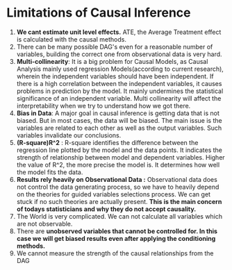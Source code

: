 # Limitations of Causal Inference



1. **We cant estimate unit level effects.** ATE, the Average Treatment effect is calculated with the causal methods.
2. There can be many possible DAG's even for a reasonable number of variables, building the correct one from observational data is very hard.
3. **Multi-collinearity**: It is a big problem for Causal Models, as Causal Analysis mainly used regression Models\(according to current research\), wherein the independent variables should have been independent. If there is a high correlation between the independent variables, it causes problems in prediction by the model. It mainly undermines the statistical significance of an independent variable. Multi collinearity will affect the interpretability when we try to understand how we got there.
4. **Bias in Data**: A major goal in causal inference is getting data that is not biased. But in most cases, the data will be biased. The main issue is the variables are related to each other as well as the output variables. Such variables invalidate our conclusions.
5. **\(R-square\)R^2** : R-square identifies the difference between the regression line plotted by the model and the data points. It indicates the strength of relationship between model and dependent variables. Higher the value of R^2, the more precise the model is. It determines how well the model fits the data.
6. **Results rely heavily on Observational Data :** Observational data does not control the data generating process, so we have to heavily depend on the theories for guided variables selections process. We can get stuck if no such theories are actually present. **This is the main concern of todays statisticians and why they do not accept causality.** 
7. The World is very complicated. We can not calculate all variables which are not observable. 
8. There are **unobserved variables that cannot be controlled for. In this case we will get biased results even after applying the conditioning methods.**
9. We cannot measure the strength of the causal relationships from the DAG 


